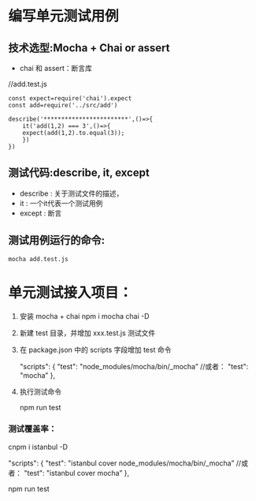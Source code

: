 # 编写单元测试用例

## 技术选型:Mocha + Chai or assert

* chai 和 assert：断言库


//add.test.js

    const expect=require('chai').expect
    const add=require('../src/add')

    describe('************************',()=>{
        it('add(1,2) === 3',()=>{
        expect(add(1,2).to.equal(3));
        })
    })

## 测试代码:describe, it, except 

* describe  : 关于测试文件的描述，
* it        : 一个it代表一个测试用例
* except    : 断言


## 测试用例运行的命令: 

    mocha add.test.js   


# 单元测试接入项目：

1. 安装 mocha + chai 
   npm i mocha chai -D

2. 新建 test 目录，并增加 xxx.test.js 测试文件
   
3. 在 package.json 中的 scripts 字段增加 test 命令
   
    "scripts": {
        "test": "node_modules/mocha/bin/_mocha” //或者： "test": "mocha”
    },

4. 执行测试命令
   
    npm run test

### 测试覆盖率：

cnpm i istanbul -D

"scripts": {
        "test": "istanbul cover node_modules/mocha/bin/_mocha” //或者： "test": "istanbul cover mocha”
    },

   npm run test